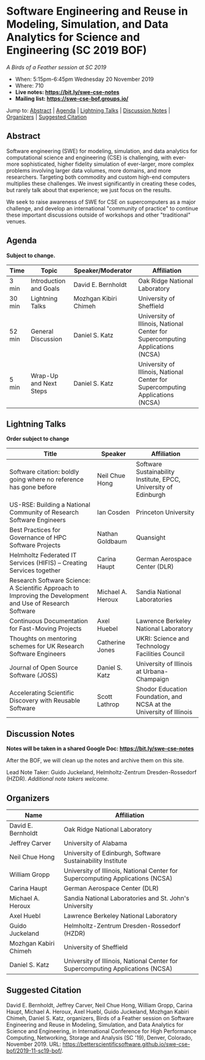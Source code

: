 # Software Engineering and Reuse in Modeling, Simulation, and Data Analytics for Science and Engineering (SC 2019 BOF)

*A Birds of a Feather session at SC 2019*
- When: 5:15pm-6:45pm Wednesday 20 November 2019
- Where: 710
- **Live notes: <https://bit.ly/swe-cse-notes>**
- **Mailing list: <https://swe-cse-bof.groups.io/>**

Jump to: [Abstract](#abstract) \| [Agenda](#agenda) \| [Lightning Talks](#lightning-talks) \| [Discussion Notes](#discussion-notes) \| [Organizers](#organizers) \|  [Suggested Citation](#suggested-citation)

## Abstract

Software engineering (SWE) for modeling, simulation, and data
analytics for computational science and engineering (CSE) is
challenging, with ever-more sophisticated, higher fidelity simulation
of ever-larger, more complex problems involving larger data volumes,
more domains, and more researchers. Targeting both commodity and
custom high-end computers multiplies these challenges. We invest
significantly in creating these codes, but rarely talk about that
experience; we just focus on the results.

We seek to raise awareness of SWE for CSE on supercomputers as a major
challenge, and develop an international "community of practice" to
continue these important discussions outside of workshops and other
"traditional" venues.

## Agenda

**Subject to change.**

Time | Topic | Speaker/Moderator | Affiliation
-----|-------|---------|------------
3 min | Introduction and Goals | David E. Bernholdt | Oak Ridge National Laboratory
30 min | Lightning Talks | Mozhgan Kibiri Chimeh | University of Sheffield
52 min | General Discussion | Daniel S. Katz | University of Illinois, National Center for Supercomputing Applications (NCSA)
5 min | Wrap-Up and Next Steps | Daniel S. Katz | University of Illinois, National Center for Supercomputing Applications (NCSA)

## Lightning Talks

**Order subject to change**

Title | Speaker | Affiliation
------|---------|-------------
Software citation: boldly going where no reference has gone before | Neil Chue Hong | Software Sustainability Institute, EPCC, University of Edinburgh
US-RSE: Building a National Community of Research Software Engineers | Ian Cosden | Princeton University
Best Practices for Governance of HPC Software Projects | Nathan Goldbaum | Quansight
Helmholtz Federated IT Services (HIFIS) – Creating Services together | Carina Haupt | German Aerospace Center (DLR)
Research Software Science: A Scientific Approach to Improving the Development and Use of Research Software | Michael A. Heroux | Sandia National Laboratories
Continuous Documentation for Fast-Moving Projects | Axel Huebel | Lawrence Berkeley National Laboratory
Thoughts on mentoring schemes for UK Research Software Engineers | Catherine Jones | UKRI: Science and Technology Facilities Council
Journal of Open Source Software (JOSS) | Daniel S. Katz | University of Illinois at Urbana-Champaign
Accelerating Scientific Discovery with Reusable Software | Scott Lathrop | Shodor Education Foundation, and NCSA at the University of Illinois

## Discussion Notes

**Notes will be taken in a shared Google Doc: <https://bit.ly/swe-cse-notes>**

After the BOF, we will clean up the notes and archive them on this site.

Lead Note Taker: Guido Juckeland, Helmholtz-Zentrum Dresden-Rossedorf (HZDR).
*Additional note takers welcome.*

## Organizers

Name | Affiliation
-----|------------
David E. Bernholdt | Oak Ridge National Laboratory
Jeffrey Carver | University of Alabama
Neil Chue Hong | University of Edinburgh, Software Sustainability Institute
William Gropp | University of Illinois, National Center for Supercomputing Applications (NCSA)
Carina Haupt | German Aerospace Center (DLR)
Michael A. Heroux | Sandia National Laboratories and St. John's University
Axel Huebl | Lawrence Berkeley National Laboratory
Guido Juckeland | Helmholtz-Zentrum Dresden-Rossedorf (HZDR)
Mozhgan Kabiri Chimeh | University of Sheffield
Daniel S. Katz | University of Illinois, National Center for Supercomputing Applications (NCSA)

## Suggested Citation

David E. Bernholdt, Jeffrey Carver, Neil Chue Hong, William Gropp,
Carina Haupt, Michael A. Heroux, Axel Huebl, Guido Juckeland, Mozhgan
Kabiri Chimeh, Daniel S. Katz, organizers, Birds of a Feather session on
Software Engineering and Reuse in Modeling, Simulation, and Data
Analytics for Science and Engineering, in International Conference for
High Performance Computing, Networking, Storage and Analysis (SC '19),
Denver, Colorado, November 2019. URL:
<https://betterscientificsoftware.github.io/swe-cse-bof/2019-11-sc19-bof/>.
